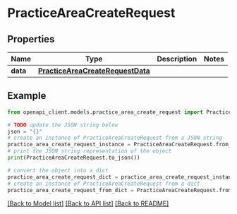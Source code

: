 # PracticeAreaCreateRequest


## Properties

Name | Type | Description | Notes
------------ | ------------- | ------------- | -------------
**data** | [**PracticeAreaCreateRequestData**](PracticeAreaCreateRequestData.md) |  | 

## Example

```python
from openapi_client.models.practice_area_create_request import PracticeAreaCreateRequest

# TODO update the JSON string below
json = "{}"
# create an instance of PracticeAreaCreateRequest from a JSON string
practice_area_create_request_instance = PracticeAreaCreateRequest.from_json(json)
# print the JSON string representation of the object
print(PracticeAreaCreateRequest.to_json())

# convert the object into a dict
practice_area_create_request_dict = practice_area_create_request_instance.to_dict()
# create an instance of PracticeAreaCreateRequest from a dict
practice_area_create_request_from_dict = PracticeAreaCreateRequest.from_dict(practice_area_create_request_dict)
```
[[Back to Model list]](../README.md#documentation-for-models) [[Back to API list]](../README.md#documentation-for-api-endpoints) [[Back to README]](../README.md)


